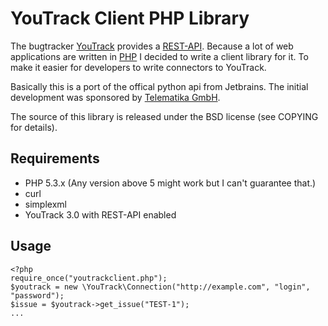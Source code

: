 YouTrack Client PHP Library
===========================

The bugtracker [YouTrack](http://www.jetbrains.com/youtrack/) provides a [REST-API](http://confluence.jetbrains.net/display/YTD3/YouTrack+REST+API+Reference). Because a lot of web applications are written in [PHP](http://php.net) I decided to write a client library for it. To make it easier for developers to write connectors to YouTrack.

Basically this is a port of the offical python api from Jetbrains.
The initial development was sponsored by [Telematika GmbH](http://www.telematika.de).

The source of this library is released under the BSD license (see COPYING for details).

Requirements
------------

* PHP 5.3.x (Any version above 5 might work but I can't guarantee that.)
* curl
* simplexml
* YouTrack 3.0 with REST-API enabled

Usage
-----

    <?php
    require_once("youtrackclient.php");
    $youtrack = new \YouTrack\Connection("http://example.com", "login", "password");
    $issue = $youtrack->get_issue("TEST-1");
    ...

